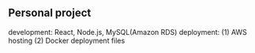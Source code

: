 
## Personal project

development: React, Node.js, MySQL(Amazon RDS)
deployment: (1) AWS hosting (2) Docker deployment files
